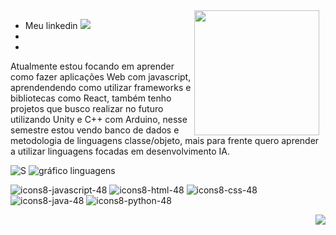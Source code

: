  <img align="right" src="https://github.com/shiro171/shiro171/assets/105444486/0285b221-fdb2-495a-b967-c416c1644c13" width="200" style="float: right; margin-right: 10px;">

  * Meu linkedin [<img src="https://github.com/shiro171/shiro171/assets/105444486/beadf6ec-6ea9-4b28-8dae-c11fef7e0060" width="    ">](https://www.linkedin.com/in/joão-victor-ventura-9b6126240/)
  * 
  * 
 
  Atualmente estou focando em aprender como fazer aplicações Web com javascript, aprendendendo como utilizar frameworks e bibliotecas como React, também tenho projetos que busco realizar no futuro utilizando Unity e C++ com Arduino, nesse semestre estou vendo banco de dados e metodologia de linguagens classe/objeto, mais para frente quero aprender a utilizar linguagens focadas em desenvolvimento IA.

  ![S](https://github-readme-stats.vercel.app/api?username=shiro171)
  ![gráfico linguagens ](https://github-readme-stats.vercel.app/api/top-langs/?username=shiro171&layout=donut-vertical)    

![icons8-javascript-48](https://github.com/shiro171/shiro171/assets/105444486/9a195b61-c6d9-4c67-8662-f32d4c9f849d)
![icons8-html-48](https://github.com/shiro171/shiro171/assets/105444486/81837f59-bb55-4d5d-b3c0-f6beb74ddd6d)
![icons8-css-48](https://github.com/shiro171/shiro171/assets/105444486/612a5141-8650-40e0-b109-d277dd55a795)
![icons8-java-48](https://github.com/shiro171/shiro171/assets/105444486/8d9e8830-0346-453d-b78f-a5693894ba71)
![icons8-python-48](https://github.com/shiro171/shiro171/assets/105444486/cfa815f0-57dd-4ab2-aae3-408655c465bd)

 <img src=https://github.com/shiro171/shiro171/assets/105444486/463e5a51-1f9d-4f12-a405-c4862eb7c816 style="float: right; ">
